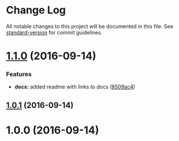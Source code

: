 # Change Log

All notable changes to this project will be documented in this file. See [standard-version](https://github.com/conventional-changelog/standard-version) for commit guidelines.

<a name="1.1.0"></a>
# [1.1.0](https://github.com/edgemesh/emui/compare/v1.0.1...v1.1.0) (2016-09-14)


### Features

* **docs:** added readme with links to docs ([8509ac4](https://github.com/edgemesh/emui/commit/8509ac4))



<a name="1.0.1"></a>
## [1.0.1](https://github.com/edgemesh/emui/compare/v1.0.0...v1.0.1) (2016-09-14)



<a name="1.0.0"></a>
# 1.0.0 (2016-09-14)
